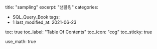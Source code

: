 ```
```

title:  "sampling"
excerpt: "샘플링"
categories:

  - SQL_Query_Book
tags:
  - 1
last_modified_at: 2021-06-23

toc: true
toc_label: "Table Of Contents"
toc_icon: "cog"
toc_sticky: true

use_math: true

<br>

